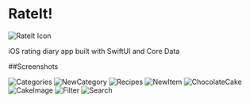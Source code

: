 #  RateIt!

![RateIt Icon](Images/RateItIcon.png)

iOS rating diary app built with SwiftUI and Core Data

##Screenshots

![Categories](Images/Categories.png)
![NewCategory](Images/NewCategory.png)
![Recipes](Images/Recipes.png)
![NewItem](Images/NewItem.png)
![ChocolateCake](Images/ChocolateCake.png)
![CakeImage](Images/CakeImage.png)
![Filter](Images/Filter.png)
![Search](Images/Search.png)
